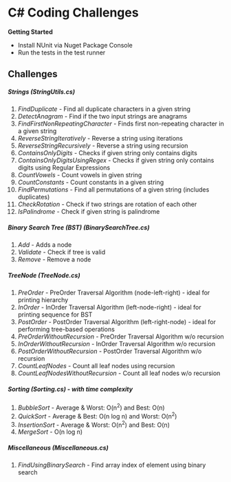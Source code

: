  C# Coding Challenges
===
**Getting Started**

* Install NUnit via Nuget Package Console
* Run the tests in the test runner

Challenges
---
##### Strings (*StringUtils.cs*)
1. *FindDuplicate* - Find all duplicate characters in a given string
2. *DetectAnagram* - Find if the two input strings are anagrams
3. *FindFirstNonRepeatingCharacter* - Finds first non-repeating character in a given string
4. *ReverseStringIteratively* - Reverse a string using iterations
5. *ReverseStringRecursively* - Reverse a string using recursion
6. *ContainsOnlyDigits* - Checks if given string only contains digits
7. *ContainsOnlyDigitsUsingRegex* - Checks if given string only contains digits using Regular Expressions
8. *CountVowels* - Count vowels in given string
9. *CountConstants* - Count constants in a given string
10. *FindPermutations* - Find all permutations of a given string (includes duplicates)
11. *CheckRotation* - Check if two strings are rotation of each other
12. *IsPalindrome* - Check if given string is palindrome 

##### Binary Search Tree (BST) (*BinarySearchTree.cs*)
1. *Add* - Adds a node 
2. *Validate* - Check if tree is valid 
3. *Remove* - Remove a node 

##### TreeNode (*TreeNode.cs*)
1. *PreOrder* - PreOrder Traversal Algorithm (node-left-right) - ideal for printing hierarchy
2. *InOrder* - InOrder Traversal Algorithm (left-node-right) - ideal for printing sequence for BST
3. *PostOrder* - PostOrder Traversal Algorithm (left-right-node) - ideal for performing tree-based operations
4. *PreOrderWithoutRecursion* - PreOrder Traversal Algorithm w/o recursion
5. *InOrderWithoutRecursion* - InOrder Traversal Algorithm w/o recursion
6. *PostOrderWithoutRecursion* - PostOrder Traversal Algorithm w/o recursion
7. *CountLeafNodes* - Count all leaf nodes using recursion
8. *CountLeafNodesWithoutRecursion* - Count all leaf nodes w/o recursion

##### Sorting (*Sorting.cs*) - with time complexity
1. *BubbleSort* - Average & Worst: O(n<sup>2</sup>) and Best: O(n)
2. *QuickSort*  - Average & Best: O(n log n) and Worst: O(n<sup>2</sup>) 
3. *InsertionSort* - Average & Worst: O(n<sup>2</sup>) and Best: O(n)
4. *MergeSort* - O(n log n)

##### Miscellaneous (*Miscellaneous.cs*)
1. *FindUsingBinarySearch* - Find array index of element using binary search
